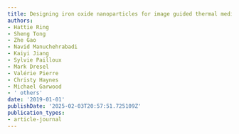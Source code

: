 ```yaml
---
title: Designing iron oxide nanoparticles for image guided thermal medicine applications
authors:
- Hattie Ring
- Sheng Tong
- Zhe Gao
- Navid Manuchehrabadi
- Kaiyi Jiang
- Sylvie Pailloux
- Mark Dresel
- Valérie Pierre
- Christy Haynes
- Michael Garwood
- ' others'
date: '2019-01-01'
publishDate: '2025-02-03T20:57:51.725109Z'
publication_types:
- article-journal
---
```

